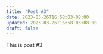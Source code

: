 ```yaml
---
title: "Post #3"
date: 2023-03-26T16:58:03+08:00
updated: 2023-03-26T16:58:03+08:00
draft: false
---
```

This is post #3